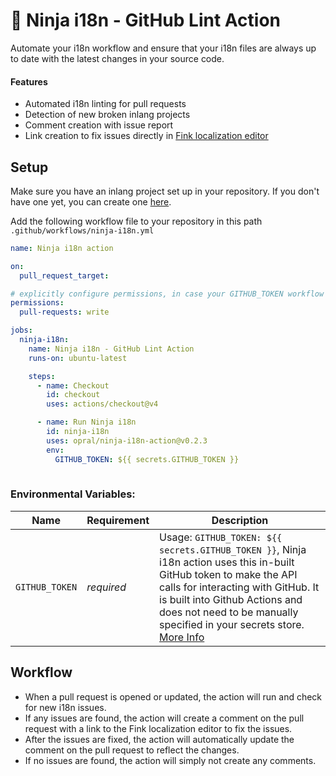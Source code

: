 # 🥷 Ninja i18n - GitHub Lint Action

Automate your i18n workflow and ensure that your i18n files are always up to date with the latest changes in your source code.

#### Features

- Automated i18n linting for pull requests
- Detection of new broken inlang projects
- Comment creation with issue report
- Link creation to fix issues directly in [Fink localization editor](https://inlang.com/m/tdozzpar/app-inlang-finkLocalizationEditor)

## Setup

Make sure you have an inlang project set up in your repository. If you don't have one yet, you can create one [here](https://inlang.com/documentation/concept/project).

Add the following workflow file to your repository in this path `.github/workflows/ninja-i18n.yml`

```yml
name: Ninja i18n action

on:
  pull_request_target:

# explicitly configure permissions, in case your GITHUB_TOKEN workflow permissions are set to read-only in repository settings
permissions: 
  pull-requests: write

jobs:
  ninja-i18n:
    name: Ninja i18n - GitHub Lint Action
    runs-on: ubuntu-latest

    steps:
      - name: Checkout
        id: checkout
        uses: actions/checkout@v4

      - name: Run Ninja i18n
        id: ninja-i18n
        uses: opral/ninja-i18n-action@v0.2.3
        env:
          GITHUB_TOKEN: ${{ secrets.GITHUB_TOKEN }}
          
```

### Environmental Variables:

| Name                  | Requirement | Description |
| --------------------- | ----------- | ----------- |
| `GITHUB_TOKEN`        | _required_ | Usage: `GITHUB_TOKEN: ${{ secrets.GITHUB_TOKEN }}`,  Ninja i18n action uses this in-built GitHub token to make the API calls for interacting with GitHub. It is built into Github Actions and does not need to be manually specified in your secrets store. [More Info](https://help.github.com/en/actions/configuring-and-managing-workflows/authenticating-with-the-github_token)|

## Workflow

- When a pull request is opened or updated, the action will run and check for new i18n issues.
- If any issues are found, the action will create a comment on the pull request with a link to the Fink localization editor to fix the issues.
- After the issues are fixed, the action will automatically update the comment on the pull request to reflect the changes.
- If no issues are found, the action will simply not create any comments.
